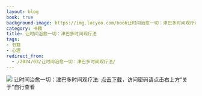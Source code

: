 ```yaml
---
layout: blog
book: true
background-image: https://img.locyoo.com/book让时间治愈一切：津巴多时间观疗法.jpg
category: 书籍
title: 让时间治愈一切：津巴多时间观疗法
tags:
- 书籍
- 心理
redirect_from:
  - /2024/03/让时间治愈一切：津巴多时间观疗法/
---
```

![](https://img.locyoo.com/book让时间治愈一切：津巴多时间观疗法.jpg)
让时间治愈一切：津巴多时间观疗法: <a name = "ref1" href="https://url18.ctfile.com/f/50983618-1269964397-e33f63?p=3619">点击下载</a>，访问密码请点击右上方“关于”自行查看